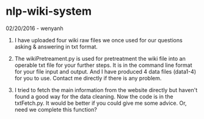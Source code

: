 # nlp-wiki-system

02/20/2016 - wenyanh
1. I have uploaded four wiki raw files we once used for our questions asking & answering in txt format.

2. The wikiPretreament.py is used for pretreatment the wiki file into an operable txt file for your further steps.
It is in the command line format for your file input and output.
And I have produced 4 data files (data1-4) for you to use. Contact me directly if there is any problem.

3. I tried to fetch the main information from the website directly but haven't found a good way for the data cleaning. Now the code is in the txtFetch.py.
It would be better if you could give me some advice. Or, need we complete this function?
